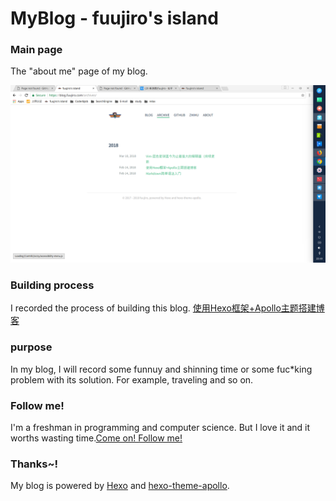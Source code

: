 # MyBlog - fuujiro's island

### Main page

The "about me" page of my blog.

![aboutme](https://raw.githubusercontent.com/fuujiro/pictures/master/%E5%AF%B9%E7%BD%91%E7%AB%99%E8%BF%9B%E8%A1%8C%E5%85%A8%E6%96%B9%E4%BD%8DSEO%E4%BC%98%E5%8C%96/t_20180413224332.png)

### Building process

I recorded the process of building this blog.
[使用Hexo框架+Apollo主题搭建博客](https://blog.fuujiro.com/2018/02/14/%E4%BD%BF%E7%94%A8Hexo%E6%A1%86%E6%9E%B6-Apollo%E4%B8%BB%E9%A2%98%E6%90%AD%E5%BB%BA%E5%8D%9A%E5%AE%A2/)

### purpose

In my blog, I will record some funnuy and shinning time or some fuc*king problem with its solution. For example, traveling and so on.

### Follow me!

I'm a freshman in programming and computer science. But I love it and it worths wasting time.[Come on! Follow me!](https://github.com/fuujiro)

### Thanks~!

My blog is powered by [Hexo](https://github.com/hexojs/hexo) and [hexo-theme-apollo](https://github.com/pinggod/hexo-theme-apollo).